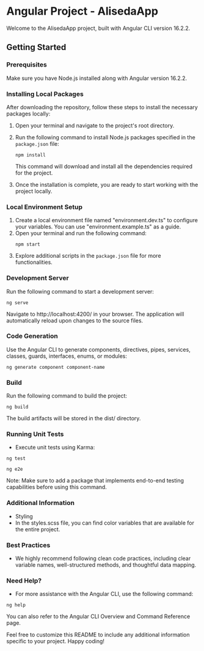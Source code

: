 # Angular Project - AlisedaApp

Welcome to the AlisedaApp project, built with Angular CLI version 16.2.2.

## Getting Started

### Prerequisites
Make sure you have Node.js installed along with Angular version 16.2.2.

### Installing Local Packages
After downloading the repository, follow these steps to install the necessary packages locally:

1. Open your terminal and navigate to the project's root directory.
2. Run the following command to install Node.js packages specified in the `package.json` file:
    ```
    npm install
    ```
   This command will download and install all the dependencies required for the project.

3. Once the installation is complete, you are ready to start working with the project locally.

### Local Environment Setup 
1. Create a local environment file named "environment.dev.ts" to configure your variables. You can use "environment.example.ts" as a guide.
2. Open your terminal and run the following command:
    ```
    npm start
    ```
3. Explore additional scripts in the `package.json` file for more functionalities.

### Development Server
Run the following command to start a development server:
```
ng serve
```



Navigate to http://localhost:4200/ in your browser. The application will automatically reload upon changes to the source files.

### Code Generation
Use the Angular CLI to generate components, directives, pipes, services, classes, guards, interfaces, enums, or modules:

```
ng generate component component-name
```

### Build
Run the following command to build the project:

```
ng build
```
The build artifacts will be stored in the dist/ directory.


### Running Unit Tests
* Execute unit tests using Karma:

```
ng test

```

```
ng e2e
```
Note: Make sure to add a package that implements end-to-end testing capabilities before using this command.

### Additional Information
* Styling
* In the styles.scss file, you can find color variables that are available for the entire project.

### Best Practices
* We highly recommend following clean code practices, including clear variable names, well-structured methods, and thoughtful data mapping.

### Need Help?
* For more assistance with the Angular CLI, use the following command:

```
ng help
```
You can also refer to the Angular CLI Overview and Command Reference page.

Feel free to customize this README to include any additional information specific to your project. Happy coding!